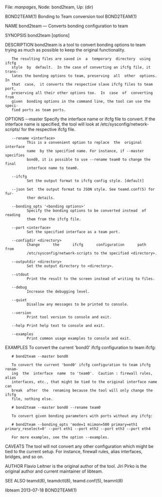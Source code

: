 File: *manpages*,  Node: bond2team,  Up: (dir)

BOND2TEAM(1)            Bonding to Team conversion tool           BOND2TEAM(1)



NAME
       bond2team — Converts bonding configuration to team

SYNOPSIS
       bond2team [options]

DESCRIPTION
       bond2team  is  a tool to convert bonding options to team trying as much
       as possible to keep the original functionality.

       The resulting files are saved in  a  temporary  directory  using  ifcfg
       style  by  default.  In the case of converting an ifcfg file, it trans‐
       lates the bonding options to team, preserving  all  other  options.  In
       that  case,  it converts the respective slave ifcfg files to team port,
       preserving all their other options too.  In  case  of  converting  from
       given  bonding options in the command line, the tool can use the speci‐
       fied ports as team ports.

OPTIONS
       --master <interface>
              Specify the interface name or ifcfg  file  to  convert.  If  the
              interface   name   is   specified,   the   tool   will  look  at
              /etc/sysconfig/network-scripts/ for the respective ifcfg file.

       --rename <interface>
              This is a convenient option to replace  the  original  interface
              name  by the specified name. For instance, if --master specifies
              bond0, it is possible to use --rename team0 to change the  final
              interface name to team0.

       --ifcfg
              Set the output format to ifcfg config style. [default]

       --json Set  the output format to JSON style. See teamd.conf(5) for fur‐
              ther details.

       --bonding_opts '<bonding options>'
              Specify the bonding options to be converted instead  of  reading
              them from the ifcfg file.

       --port <interface>
              Set the specified interface as a team port.

       --configdir <directory>
              Change      the      ifcfg      configuration      path     from
              /etc/sysconfig/network-scripts to the specified <directory>.

       --outputdir <directory>
              Set the output directory to <directory>.

       --stdout
              Print the result to the screen instead of writing to files.

       --debug
              Increase the debugging level.

       --quiet
              Disallow any messages to be printed to console.

       --version
              Print tool version to console and exit.

       --help Print help text to console and exit.

       --examples
              Print common usage examples to console and exit.

EXAMPLES
       To convert the current 'bond0' ifcfg configuration to team ifcfg:

       # bond2team --master bond0

       To convert the current 'bond0' ifcfg configuration to team ifcfg renam‐
       ing  the  interface  name  to 'team0'.  Caution : firewall rules, alias
       interfaces, etc., that might be tied to the original interface name can
       break  after  the  renaming because the tool will only change the ifcfg
       file, nothing else.

       # bond2team --master bond0 --rename team0

       To convert given bonding parameters with ports without any ifcfg:

       # bond2team --bonding_opts 'mode=1 miimon=500 primary=eth1 primary_reselect=0' --port eth1 --port eth2 --port eth3 --port eth4

       For more examples, see the option --examples.

CAVEATS
       The tool will not convert any other configuration which might  be  tied
       to  the  current setup. For instance, firewall rules, alias interfaces,
       bridges, and so on.

AUTHOR
       Flavio Leitner is the original author of the tool.  Jiri Pirko  is  the
       original author and current maintainer of libteam.

SEE ALSO
       teamd(8), teamdctl(8), teamd.conf(5), teamnl(8)



libteam                           2013-07-18                      BOND2TEAM(1)
